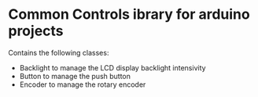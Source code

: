 # Common Controls ibrary for arduino projects
Contains the following classes:
- Backlight to manage the LCD display backlight intensivity
- Button to manage the push button
- Encoder to manage the rotary encoder
